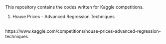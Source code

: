 This repository contains the codes written for Kaggle competitions.

1. House Prices - Advanced Regression Techniques
<br/>
https://www.kaggle.com/competitions/house-prices-advanced-regression-techniques


